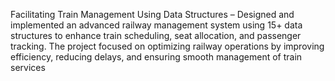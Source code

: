 Facilitating Train Management Using Data Structures – Designed and implemented an advanced railway management system using 15+ data structures to enhance train scheduling, seat allocation, and passenger tracking.
The project focused on optimizing railway operations by improving efficiency, reducing delays, and ensuring smooth management of train services
